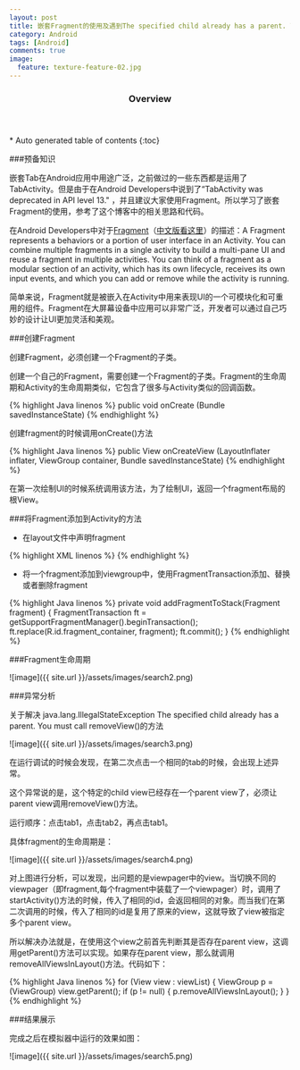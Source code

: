 ```yaml
---
layout: post
title: 嵌套Fragment的使用及遇到The specified child already has a parent. You must call removeView()问题的解决
category: Android
tags: [Android]
comments: true
image:
  feature: texture-feature-02.jpg
---
```


<section id="table-of-contents" class="toc">
  <header>
    <h3>Overview</h3>
  </header>
<div id="drawer" markdown="1">
*  Auto generated table of contents
{:toc}
</div>
</section>


###预备知识

嵌套Tab在Android应用中用途广泛，之前做过的一些东西都是运用了TabActivity。但是由于在Android Developers中说到了“TabActivity was deprecated in API level 13." ，并且建议大家使用Fragment。所以学习了嵌套Fragment的使用，参考了这个博客中的相关思路和代码。

在Android Developers中对于[Fragment](http://http//developer.android.com/guide/components/fragments.html)（[中文版看这里](http://http//www.eoeandroid.com/thread-71642-1-1.html)）的描述：A Fragment represents a behaviors or a portion of user interface in an Activity. You can combine multiple fragments in a single activity to build a multi-pane UI and reuse a fragment in multiple activities. You can think of a fragment as a modular section of an activity, which has its own lifecycle, receives its own input events, and which you can add or remove while the activity is running. 

简单来说，Fragment就是被嵌入在Activity中用来表现UI的一个可模块化和可重用的组件。Fragment在大屏幕设备中应用可以非常广泛，开发者可以通过自己巧妙的设计让UI更加灵活和美观。

###创建Fragment

创建Fragment，必须创建一个Fragment的子类。

创建一个自己的Fragment，需要创建一个Fragment的子类。Fragment的生命周期和Activity的生命周期类似，它包含了很多与Activity类似的回调函数。


{% highlight Java linenos %}
public void onCreate (Bundle savedInstanceState)
{% endhighlight %}

创建fragment的时候调用onCreate()方法

{% highlight Java linenos %}
public View onCreateView (LayoutInflater inflater, ViewGroup container, Bundle savedInstanceState) 
{% endhighlight %}

在第一次绘制UI的时候系统调用该方法，为了绘制UI，返回一个fragment布局的根View。

###将Fragment添加到Activity的方法

* 在layout文件中声明fragment

{% highlight XML linenos %}
  <FrameLayout
        android:id="@+id/fragment_container"
        android:layout_width="fill_parent"
        android:layout_height="0dip"
        android:layout_weight="1.0"
        android:background="#fffab3" >
    </FrameLayout>
{% endhighlight %}

* 将一个fragment添加到viewgroup中，使用FragmentTransaction添加、替换或者删除fragment

{% highlight Java linenos %}
private void addFragmentToStack(Fragment fragment) {
		FragmentTransaction ft = getSupportFragmentManager().beginTransaction();
		ft.replace(R.id.fragment_container, fragment);
		ft.commit();
	}
{% endhighlight %}

###Fragment生命周期

![image]({{ site.url }}/assets/images/search2.png)

###异常分析

关于解决 java.lang.IllegalStateException The specified child already has a parent. You must call removeView()的方法

![image]({{ site.url }}/assets/images/search3.png)

在运行调试的时候会发现，在第二次点击一个相同的tab的时候，会出现上述异常。

这个异常说的是，这个特定的child view已经存在一个parent view了，必须让parent view调用removeView()方法。

运行顺序：点击tab1，点击tab2，再点击tab1。

具体fragment的生命周期是：

![image]({{ site.url }}/assets/images/search4.png)

对上图进行分析，可以发现，出问题的是viewpager中的view。当切换不同的viewpager（即fragment,每个fragment中装载了一个viewpager）时，调用了startActivity()方法的时候，传入了相同的id，会返回相同的对象。而当我们在第二次调用的时候，传入了相同的id是复用了原来的view，这就导致了view被指定多个parent view。

所以解决办法就是，在使用这个view之前首先判断其是否存在parent view，这调用getParent()方法可以实现。如果存在parent view，那么就调用removeAllViewsInLayout()方法。代码如下：

{% highlight Java linenos %}
for (View view : viewList) {
	ViewGroup p = (ViewGroup) view.getParent();
	if (p != null) {
		p.removeAllViewsInLayout();
	}
}
{% endhighlight %}

###结果展示

完成之后在模拟器中运行的效果如图：

![image]({{ site.url }}/assets/images/search5.png)

